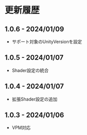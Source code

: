 # 更新履歴

## 1.0.6 - 2024/01/09
- サポート対象のUnityVersionを設定

## 1.0.5 - 2024/01/07
- Shader設定の統合

## 1.0.4 - 2024/01/07
- 拡張Shader設定の追加

## 1.0.3 - 2024/01/06
- VPM対応
